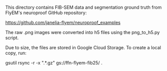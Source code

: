 This directory contains FIB-SEM data and segmentation ground truth from FlyEM's
neuroproof GitHub repository:

  https://github.com/janelia-flyem/neuroproof_examples

The raw .png images were converted into h5 files using the png_to_h5.py script.

Due to size, the files are stored in Google Cloud Storage. To create a local
copy, run:

  gsutil rsync -r -x ".*.gz" gs://ffn-flyem-fib25/ .

